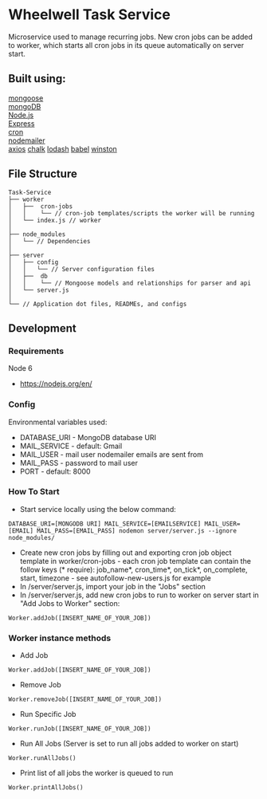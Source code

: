 # Wheelwell Task Service

Microservice used to manage recurring jobs. New cron jobs can be added to worker, which starts all cron jobs in its queue automatically on server start.

## Built using:

[mongoose](http://mongoosejs.com/)  
[mongoDB](https://www.mongodb.com/)  
[Node.js](https://nodejs.org/en/)  
[Express](http://expressjs.com/)  
[cron](https://github.com/kelektiv/node-cron)   
[nodemailer](https://nodemailer.com)   
[axios](https://github.com/mzabriskie/axios)
[chalk](https://github.com/chalk/chalk)
[lodash](https://lodash.com)
[babel](https://babeljs.io/)
[winston](https://github.com/winstonjs/winston)

## File Structure

```
Task-Service
├── worker
│   ├──  cron-jobs
│   │    └── // cron-job templates/scripts the worker will be running
│   └── index.js // worker
│
├── node_modules
│   └── // Dependencies
│
├── server
│   ├── config
│   │   └── // Server configuration files
│   ├──  db
│   │    └── // Mongoose models and relationships for parser and api
│   └── server.js
│   
└── // Application dot files, READMEs, and configs
```

## Development

### Requirements

Node 6
- https://nodejs.org/en/

### Config

Environmental variables used:

* DATABASE_URI     - MongoDB database URI
* MAIL_SERVICE     - default: Gmail
* MAIL_USER        - mail user nodemailer emails are sent from
* MAIL_PASS        - password to mail user
* PORT             - default: 8000

### How To Start

* Start service locally using the below command:

```
DATABASE_URI=[MONGODB URI] MAIL_SERVICE=[EMAILSERVICE] MAIL_USER=[EMAIL] MAIL_PASS=[EMAIL_PASS] nodemon server/server.js --ignore node_modules/
```

* Create new cron jobs by filling out and exporting cron job object template in worker/cron-jobs - each cron job template can contain the follow keys (* require): job_name*, cron_time*, on_tick*, on_complete, start, timezone - see autofollow-new-users.js for example
* In /server/server.js, import your job in the "Jobs" section
* In /server/server.js, add new cron jobs to run to worker on server start in "Add Jobs to Worker" section:

```
Worker.addJob([INSERT_NAME_OF_YOUR_JOB])
```

### Worker instance methods

* Add Job

```
Worker.addJob([INSERT_NAME_OF_YOUR_JOB])
```

* Remove Job

```
Worker.removeJob([INSERT_NAME_OF_YOUR_JOB])
```

* Run Specific Job

```
Worker.runJob([INSERT_NAME_OF_YOUR_JOB])
```

* Run All Jobs (Server is set to run all jobs added to worker on start)

```
Worker.runAllJobs()
```

* Print list of all jobs the worker is queued to run

```
Worker.printAllJobs()
```
